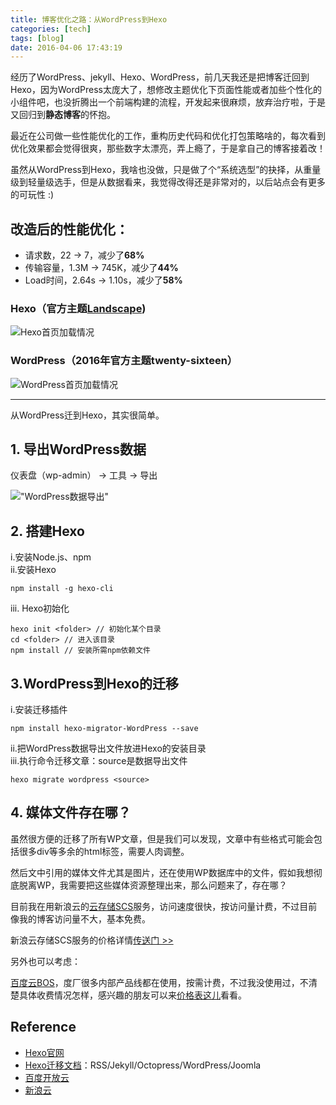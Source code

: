 ```yaml
---
title: 博客优化之路：从WordPress到Hexo
categories: [tech]
tags: [blog]
date: 2016-04-06 17:43:19
---
```

经历了WordPress、jekyll、Hexo、WordPress，前几天我还是把博客迁回到Hexo，因为WordPress太庞大了，想修改主题优化下页面性能或者加些个性化的小组件吧，也没折腾出一个前端构建的流程，开发起来很麻烦，放弃治疗啦，于是又回归到**静态博客**的怀抱。

最近在公司做一些性能优化的工作，重构历史代码和优化打包策略啥的，每次看到优化效果都会觉得很爽，那些数字太漂亮，弄上瘾了，于是拿自己的博客接着改！

虽然从WordPress到Hexo，我啥也没做，只是做了个“系统选型”的抉择，从重量级到轻量级选手，但是从数据看来，我觉得改得还是非常对的，以后站点会有更多的可玩性 :)

<!--more-->

## 改造后的性能优化：
* 请求数，22 -> 7，减少了**68%**
* 传输容量，1.3M -> 745K，减少了**44%**
* Load时间，2.64s -> 1.10s，减少了**58%**

### Hexo（官方主题[Landscape](https://github.com/hexojs/hexo-theme-landscape))
  
![Hexo首页加载情况](https://cdn.sinacloud.net/woodysblog/blog-opt/hexo-request.png)

### WordPress（2016年官方主题twenty-sixteen）
  
![WordPress首页加载情况](https://cdn.sinacloud.net/woodysblog/blog-opt/wp-request.png)

***

从WordPress迁到Hexo，其实很简单。

## 1. 导出WordPress数据

仪表盘（wp-admin） -> 工具 -> 导出

!["WordPress数据导出"](https://cdn.sinacloud.net/woodysblog/blog-opt/wp-export.png)

## 2. 搭建Hexo

i.安装Node.js、npm  
ii.安装Hexo
    
    npm install -g hexo-cli 
    
iii. Hexo初始化
    
    hexo init <folder> // 初始化某个目录  
    cd <folder> // 进入该目录    
    npm install // 安装所需npm依赖文件
    
## 3.WordPress到Hexo的迁移

i.安装迁移插件

    npm install hexo-migrator-WordPress --save

ii.把WordPress数据导出文件放进Hexo的安装目录  
iii.执行命令迁移文章：source是数据导出文件
    
    hexo migrate wordpress <source>
    
## 4. 媒体文件存在哪？

虽然很方便的迁移了所有WP文章，但是我们可以发现，文章中有些格式可能会包括很多div等多余的html标签，需要人肉调整。

然后文中引用的媒体文件尤其是图片，还在使用WP数据库中的文件，假如我想彻底脱离WP，我需要把这些媒体资源整理出来，那么问题来了，存在哪？

目前我在用新浪云的[云存储SCS](http://open.sinastorage.com)服务，访问速度很快，按访问量计费，不过目前像我的博客访问量不大，基本免费。

新浪云存储SCS服务的价格详情[传送门 >>](http://www.sinacloud.com/index/price.html)

另外也可以考虑：

[百度云BOS](https://bce.baidu.com/product/bos.html)，度厂很多内部产品线都在使用，按需计费，不过我没使用过，不清楚具体收费情况怎样，感兴趣的朋友可以来[价格表这儿](https://bce.baidu.com/doc/Pricing/BOS.html)看看。



## Reference

* [Hexo官网](https://hexo.io/zh-cn/docs/migration.html)
* [Hexo迁移文档](https://hexo.io/zh-cn/docs/migration.html)：RSS/Jekyll/Octopress/WordPress/Joomla
* [百度开放云](https://bce.baidu.com/index.html)
* [新浪云](http://www.sinacloud.com)
